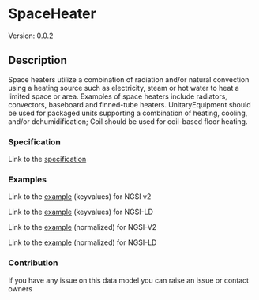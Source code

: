 # SpaceHeater
Version: 0.0.2

## Description 

Space heaters utilize a combination of radiation and/or natural convection using a heating source such as electricity, steam or hot water to heat a limited space or area. Examples of space heaters include radiators, convectors, baseboard and finned-tube heaters.  UnitaryEquipment should be used for packaged units supporting a combination of heating, cooling, and/or dehumidification; Coil should be used for coil-based floor heating.
### Specification

Link to the [specification](https://github.com/smart-data-models/incubated/SAREF/s4bldg/SpaceHeater/doc/spec.md)

### Examples

Link to the [example](https://github.com/smart-data-models/incubated/SAREF/s4bldg/SpaceHeater/examples/example.json) (keyvalues) for NGSI v2

Link to the [example](https://github.com/smart-data-models/incubated/SAREF/s4bldg/SpaceHeater/examples/example.jsonld) (keyvalues) for NGSI-LD

Link to the [example](https://github.com/smart-data-models/incubated/SAREF/s4bldg/SpaceHeater/examples/example-normalized.json) (normalized) for NGSI-V2

Link to the [example](https://github.com/smart-data-models/incubated/SAREF/s4bldg/SpaceHeater/examples/example-normalized.jsonld) (normalized) for NGSI-LD
### Contribution

 If you have any issue on this data model you can raise an issue or contact owners
